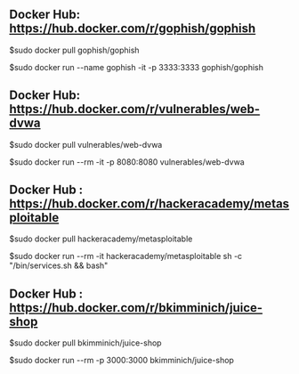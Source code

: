 ## Docker Hub: https://hub.docker.com/r/gophish/gophish

$sudo docker pull gophish/gophish

$sudo docker run --name gophish -it -p 3333:3333 gophish/gophish

## Docker Hub: https://hub.docker.com/r/vulnerables/web-dvwa

$sudo docker pull vulnerables/web-dvwa

$sudo docker run --rm -it -p 8080:8080 vulnerables/web-dvwa 

## Docker Hub : https://hub.docker.com/r/hackeracademy/metasploitable

$sudo docker pull hackeracademy/metasploitable

$sudo docker run --rm -it hackeracademy/metasploitable sh -c "/bin/services.sh && bash"

## Docker Hub : https://hub.docker.com/r/bkimminich/juice-shop

$sudo docker pull bkimminich/juice-shop

$sudo docker run --rm -p 3000:3000 bkimminich/juice-shop



